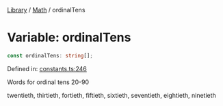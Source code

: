 <!-- markdownlint-disable -->
<!-- cspell: disable -->
[Library](../index.md) / [Math](./index.md) / ordinalTens

# Variable: ordinalTens

```ts
const ordinalTens: string[];
```

Defined in: [constants.ts:246](https://github.com/technobuddha/library/blob/main/src/constants.ts#L246)

Words for ordinal tens 20-90

twentieth, thirtieth, fortieth, fiftieth, sixtieth, seventieth, eightieth, ninetieth

